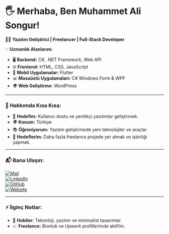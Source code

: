 # 🖐️ Merhaba, Ben **Muhammet Ali Songur**!  
👨‍💻 **Yazılım Geliştirici | Freelancer | Full-Stack Developer**  

💡 **Uzmanlık Alanlarım:**  
- 🖥️ **Backend:** C#, .NET Framework, Web API  
- 🌐 **Frontend:** HTML, CSS, JavaScript  
- 📱 **Mobil Uygulamalar:** Flutter  
- 📊 **Masaüstü Uygulamaları:** C# Windows Form & WPF  
- 🌍 **Web Geliştirme:** WordPress  

---

### 🌟 **Hakkımda Kısa Kısa:**  
- 🚀 **Hedefim:** Kullanıcı dostu ve yenilikçi yazılımlar geliştirmek.  
- 🌍 **Konum:** Türkiye  
- 📚 **Öğreniyorum:** Yazılım geliştirmede yeni teknolojiler ve araçlar.  
- 🎯 **Hedeflerim:** Daha fazla freelance projede yer almak ve işbirliği yapmak.  

---

### 📬 **Bana Ulaşın:**  
[![Mail](https://img.shields.io/badge/Email-D14836?style=for-the-badge&logo=gmail&logoColor=white)](mailto:muhammetalisongur@gmail.com)  
[![LinkedIn](https://img.shields.io/badge/LinkedIn-0077B5?style=for-the-badge&logo=linkedin&logoColor=white)](https://www.linkedin.com/in/muhammetalisongur)  
[![GitHub](https://img.shields.io/badge/GitHub-100000?style=for-the-badge&logo=github&logoColor=white)](https://github.com/muhammetalisongur)  
[![Website](https://img.shields.io/badge/Website-000000?style=for-the-badge&logo=github&logoColor=white)](https://muhammetalisongur.com)  

---

### ⚡ **İlginç Notlar:**  
- 🎨 **Hobiler:** Teknoloji, yazılım ve minimalist tasarımlar.  
- 📈 **Freelance:** Bionluk ve Upwork profillerimde aktifim.
